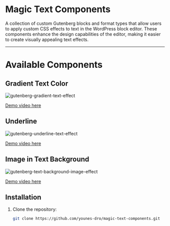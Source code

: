 

# Magic Text Components

A collection of custom Gutenberg blocks and format types that allow users to apply custom CSS effects to text in the WordPress block editor. These components enhance the design capabilities of the editor, making it easier to create visually appealing text effects.

---

# Available Components

## Gradient Text Color

![gutenberg-gradient-text-effect](https://github.com/user-attachments/assets/9a2ea746-6f20-4b34-bb8e-66f17c144aa5)

[Demo video here](https://www.awesomescreenshot.com/video/37866815?key=43be1d30dc3033eba865e0f43c999e60)

## Underline
![gutenberg-underline-text-effect](https://github.com/user-attachments/assets/4ea944ff-159f-43aa-b527-5f4a26d33aa8)

[Demo video here](https://www.awesomescreenshot.com/video/37988759?key=fd9f0afb3b41d325b07ef5fcd0f5082b)

## Image in Text Background

![gutenberg-text-background-image-effect](https://github.com/user-attachments/assets/06c990ca-b992-406a-b06f-1f6937d65795)

[Demo video here](https://www.awesomescreenshot.com/video/38083508?key=82ac6ceeec794b24b8e236819a4f1aab)



## Installation

1. Clone the repository:

   ```bash
   git clone https://github.com/younes-dro/magic-text-components.git
